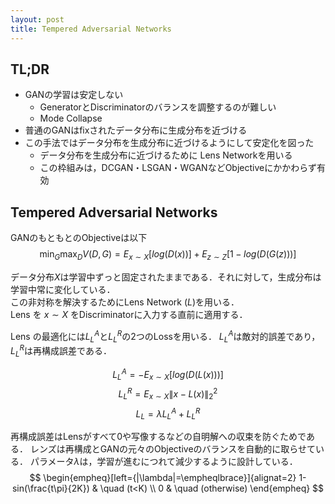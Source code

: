 ```yaml
---
layout: post
title: Tempered Adversarial Networks
---
```


## TL;DR
* GANの学習は安定しない
  * GeneratorとDiscriminatorのバランスを調整するのが難しい
  * Mode Collapse
* 普通のGANはfixされたデータ分布に生成分布を近づける
* この手法ではデータ分布を生成分布に近づけるようにして安定化を図った
  * データ分布を生成分布に近づけるために Lens Networkを用いる
  * この枠組みは，DCGAN・LSGAN・WGANなどObjectiveにかかわらず有効

## Tempered Adversarial Networks
GANのもともとのObjectiveは以下
$$ \min_G\max_DV(D,G)=E_{x\sim{X}}[log(D(x))]+E_{z\sim{Z}}[1-log(D(G(z)))]$$

データ分布$X$は学習中ずっと固定されたままである．それに対して，生成分布は学習中常に変化している．  
この非対称を解決するためにLens Network ($L$)を用いる．  
Lens を $x\sim{X}$ をDiscriminatorに入力する直前に適用する．
<img src>

Lens の最適化には$L^A_L$と$L^R_L$の2つのLossを用いる．
$L^A_L$は敵対的誤差であり，$L^R_L$は再構成誤差である．

$$ L^A_L=-E_{x\sim{X}}[log(D(L(x)))]$$
$$ L^R_L=E_{x\sim{X}}\|x-L(x)\|^2_2 $$
$$ L_L=\lambda L^A_L+L^R_L $$

再構成誤差はLensがすべて0や写像するなどの自明解への収束を防ぐためである．
レンズは再構成とGANの元々のObjectiveのバランスを自動的に取らせている．
パラメータ$\lambda$は，学習が進むにつれて減少するように設計している．  
$$ \begin{empheq}[left={|\lambda|=\empheqlbrace}]{alignat=2}
1-sin(\frac{t\pi}{2K}) & \quad (t<K) \\
0 & \quad (otherwise)
\end{empheq} $$
